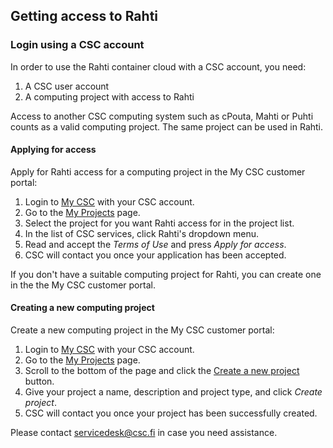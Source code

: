 ## Getting access to Rahti

### Login using a CSC account

In order to use the Rahti container cloud with a CSC account, you need:

1. A CSC user account
2. A computing project with access to Rahti

Access to another CSC computing system such as cPouta, Mahti
or Puhti counts as a valid computing project. The same project can be used in Rahti.

#### Applying for access

Apply for Rahti access for a computing project in the
My CSC customer portal:

1. Login to [My CSC](https://my.csc.fi) with your CSC account.
2. Go to the [My Projects](https://my.csc.fi/myProjects) page.
3. Select the project for you want Rahti access for in the
   project list.
4. In the list of CSC services, click Rahti's dropdown menu.
4. Read and accept the *Terms of Use* and press *Apply for access*.
5. CSC will contact you once your application has been accepted.

If you don't have a suitable computing project for Rahti,
you can create one in the the My CSC customer portal.

#### Creating a new computing project

Create a new computing project in the My CSC customer portal:

1. Login to [My CSC](https://my.csc.fi) with your CSC account.
2. Go to the [My Projects](https://my.csc.fi/myProjects) page.
3. Scroll to the bottom of the page and click the
[Create a new project](https://my.csc.fi/myProjects/create-project) button.
4. Give your project a name, description and project type, and click
 *Create project*.
5. CSC will contact you once your project has been successfully created.

Please contact [servicedesk@csc.fi](mailto:servicedesk@csc.fi) in case you
need assistance.

